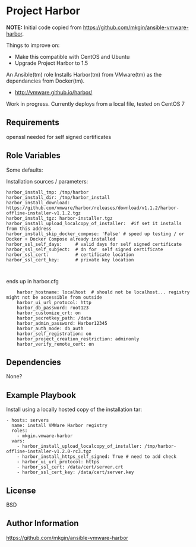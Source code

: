 Project Harbor
=========

**NOTE:**
Initial code copied from https://github.com/mkgin/ansible-vmware-harbor.

Things to improve on:
* Make this compatible with CentOS and Ubuntu 
* Upgrade Project Harbor to 1.5

An Ansible(tm) role Installs Harbor(tm) from VMware(tm) as the dependancies from Docker(tm).

* http://vmware.github.io/harbor/

Work in progress. Currently deploys from a local file, tested on CentOS 7

Requirements
------------

openssl needed for self signed certificates

Role Variables
--------------

Some defaults:

Installation sources / parameters:

```
harbor_install_tmp: /tmp/harbor
harbor_install_dir: /tmp/harbor_install
harbor_install_download: https://github.com/vmware/harbor/releases/download/v1.1.2/harbor-offline-installer-v1.1.2.tgz
harbor_install_tgz: harbor-installer.tgz
harbor_install_upload_localcopy_of_installer:  #if set it installs from this address
harbor_install_skip_docker_compose: 'False' # speed up testing / or Docker + Docker Compose already installed
harbor_ssl_self_days:     # valid days for self signed certificate
harbor_ssl_self_subject:  # dn for  self signed certificate
harbor_ssl_cert:          # certificate location
harbor_ssl_cert_key:      # private key location 

    
```
ends up in  harbor.cfg
```
    harbor_hostname: localhost  # should not be localhost... registry might not be accessible from outside
    harbor_ui_url_protocol: http
    harbor_db_password: root123
    harbor_customize_crt: on
    harbor_secretkey_path: /data
    harbor_admin_password: Harbor12345
    harbor_auth_mode: db_auth
    harbor_self_registration: on
    harbor_project_creation_restriction: adminonly
    harbor_verify_remote_cert: on
```

Dependencies
------------

None?

Example Playbook
----------------

Install using a locally hosted copy of the installation tar:

    - hosts: servers
      name: install VMWare Harbor registry
      roles:
        - mkgin.vmware-harbor
      vars:
        - harbor_install_upload_localcopy_of_installer: /tmp/harbor-offline-installer-v1.2.0-rc3.tgz
        - harbor_install_https_self_signed: True # need to add check
        - harbor_ui_url_protocol: https
        - harbor_ssl_cert: /data/cert/server.crt
        - harbor_ssl_cert_key: /data/cert/server.key

License
-------

BSD

Author Information
------------------

https://github.com/mkgin/ansible-vmware-harbor
